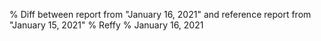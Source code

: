 % Diff between report from "January 16, 2021" and reference report from "January 15, 2021"
% Reffy
% January 16, 2021

